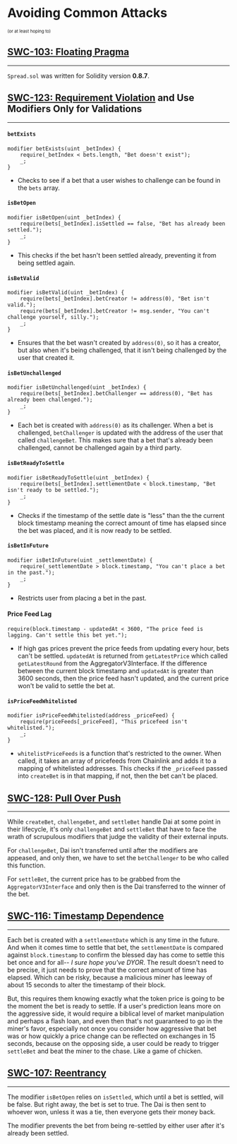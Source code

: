 # Avoiding Common Attacks
<sub><sup>(or at least hoping to)</sup></sub>

## [SWC-103: Floating Pragma](https://swcregistry.io/docs/SWC-103)
---
`Spread.sol` was written for Solidity version **0.8.7**.

## [SWC-123: Requirement Violation](https://swcregistry.io/docs/SWC-123) and Use Modifiers Only for Validations
---
#### `betExists`
```solidity
modifier betExists(uint _betIndex) {
    require(_betIndex < bets.length, "Bet doesn't exist");
    _;
}
```
- Checks to see if a bet that a user wishes to challenge can be found in the `bets` array.

#### `isBetOpen`
```solidity
modifier isBetOpen(uint _betIndex) {
    require(bets[_betIndex].isSettled == false, "Bet has already been settled.");
    _;
}
```
- This checks if the bet hasn't been settled already, preventing it from being settled again.

#### `isBetValid`
```solidity
modifier isBetValid(uint _betIndex) {
    require(bets[_betIndex].betCreator != address(0), "Bet isn't valid.");
    require(bets[_betIndex].betCreator != msg.sender, "You can't challenge yourself, silly.");
    _;
}
```
- Ensures that the bet wasn't created by `address(0)`, so it has a creator, but also when it's being challenged, that it isn't being challenged by the user that created it.

#### `isBetUnchallenged`
```solidity
modifier isBetUnchallenged(uint _betIndex) {
    require(bets[_betIndex].betChallenger == address(0), "Bet has already been challenged.");
    _;
}
```
- Each bet is created with `address(0)` as its challenger. When a bet is challenged, `betChallenger` is updated with the address of the user that called `challengeBet`. This makes sure that a bet that's already been challenged, cannot be challenged again by a third party.

#### `isBetReadyToSettle`
```solidity
modifier isBetReadyToSettle(uint _betIndex) {
    require(bets[_betIndex].settlementDate < block.timestamp, "Bet isn't ready to be settled.");
    _;
}
```
- Checks if the timestamp of the settle date is "less" than the the current block timestamp meaning the correct amount of time has elapsed since the bet was placed, and it is now ready to be settled.

#### `isBetInFuture`
```solidity
modifier isBetInFuture(uint _settlementDate) {
    require(_settlementDate > block.timestamp, "You can't place a bet in the past.");
    _;
}
```
- Restricts user from placing a bet in the past.

#### Price Feed Lag
```solidity
require(block.timestamp - updatedAt < 3600, "The price feed is lagging. Can't settle this bet yet.");
```
- If high gas prices prevent the price feeds from updating every hour, bets can't be settled. `updatedAt` is returned from `getLatestPrice` which called `getLatestRound` from the AggregatorV3Interface. If the difference between the current block timestamp and `updatedAt` is greater than 3600 seconds, then the price feed hasn't updated, and the current price won't be valid to settle the bet at.

#### `isPriceFeedWhitelisted`
```solidity
modifier isPriceFeedWhitelisted(address _priceFeed) {
    require(priceFeeds[_priceFeed], "This pricefeed isn't whitelisted.");
    _;
}
```
- `whitelistPriceFeeds` is a function that's restricted to the owner. When called, it takes an array of pricefeeds from Chainlink and adds it to a mapping of whitelisted addresses. This checks if the `_priceFeed` passed into `createBet` is in that mapping, if not, then the bet can't be placed.

## [SWC-128: Pull Over Push](https://swcregistry.io/docs/SWC-128)
---
While `createBet`, `challengeBet`, and `settleBet` handle Dai at some point in their lifecycle, it's only `challengeBet` and `settleBet` that have to face the wrath of scrupulous modifiers that judge the validity of their external inputs.

For `challengeBet`, Dai isn't transferred until after the modifiers are appeased, and only then, we have to set the `betChallenger` to be who called this function.

For `settleBet`, the current price has to be grabbed from the `AggregatorV3Interface` and only then is the Dai transferred to the winner of the bet.

## [SWC-116: Timestamp Dependence](https://swcregistry.io/docs/SWC-116)
---
Each bet is created with a `settlementDate` which is any time in the future. And when it comes time to settle that bet, the `settlementDate` is compared against `block.timestamp` to confirm the blessed day has come to settle this bet once and for all-- *I sure hope you've DYOR*. The result doesn't need to be precise, it just needs to prove that the correct amount of time has elapsed. Which can be risky, because a malicious miner has leeway of about 15 seconds to alter the timestamp of their block.

But, this requires them knowing exactly what the token price is going to be the moment the bet is ready to settle. If a user's prediction leans more on the aggressive side, it would require a biblical level of market manipulation and perhaps a flash loan, and even then that's not guaranteed to go in the miner's favor, especially not once you consider how aggressive that bet was or how quickly a price change can be reflected on exchanges in 15 seconds, because on the opposing side, a user could be ready to trigger `settleBet` and beat the miner to the chase. Like a game of chicken.

## [SWC-107: Reentrancy](https://swcregistry.io/docs/SWC-107)
---
The modifier `isBetOpen` relies on `isSettled`, which until a bet is settled, will be false. But right away, the bet is set to true. The Dai is then sent to whoever won, unless it was a tie, then everyone gets their money back.

The modifier prevents the bet from being re-settled by either user after it's already been settled.
